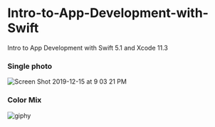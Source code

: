 # Intro-to-App-Development-with-Swift
Intro to App Development with Swift 5.1
and Xcode 11.3
### Single photo
![Screen Shot 2019-12-15 at 9 03 21 PM](https://user-images.githubusercontent.com/25429165/70867465-70618100-1f7e-11ea-8a64-a87fd3ecc5c0.png)
### Color Mix
![giphy](https://user-images.githubusercontent.com/25429165/71327407-bbe0d580-2510-11ea-82d1-59072bc1f488.gif)
